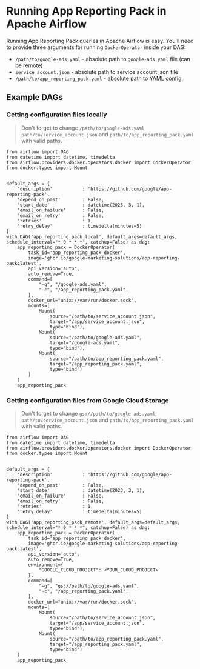 # Running App Reporting Pack in Apache Airflow


Running App Reporting Pack queries in Apache Airflow is easy.
You'll need to provide three arguments for running `DockerOperator` inside your DAG:

* `/path/to/google-ads.yaml` - absolute path to `google-ads.yaml` file (can be remote)
* `service_account.json` - absolute path to service account json file
* `/path/to/app_reporting_pack.yaml` - absolute path to YAML config.

## Example DAGs

### Getting configuration files locally

> Don't forget to change `/path/to/google-ads.yaml`, `path/to/service_account.json`
> and `path/to/app_reporting_pack.yaml` with valid paths.

```
from airflow import DAG
from datetime import datetime, timedelta
from airflow.providers.docker.operators.docker import DockerOperator
from docker.types import Mount


default_args = {
    'description'           : 'https://github.com/google/app-reporting-pack',
    'depend_on_past'        : False,
    'start_date'            : datetime(2023, 3, 1),
    'email_on_failure'      : False,
    'email_on_retry'        : False,
    'retries'               : 1,
    'retry_delay'           : timedelta(minutes=5)
}
with DAG('app_reporting_pack_local', default_args=default_args, schedule_interval="* 0 * * *", catchup=False) as dag:
    app_reporting_pack = DockerOperator(
        task_id='app_reporting_pack_docker',
        image='ghcr.io/google-marketing-solutions/app-reporting-pack:latest',
        api_version='auto',
        auto_remove=True,
        command=[
            "-g", "/google-ads.yaml",
            "-c", "/app_reporting_pack.yaml",
        ],
        docker_url="unix://var/run/docker.sock",
        mounts=[
            Mount(
                source="/path/to/service_account.json",
                target="/app/service_account.json",
                type="bind"),
            Mount(
                source="/path/to/google-ads.yaml",
                target="/google-ads.yaml",
                type="bind"),
            Mount(
                source="/path/to/app_reporting_pack.yaml",
                target="/app_reporting_pack.yaml",
                type="bind")
        ]
    )
    app_reporting_pack
```


### Getting configuration files from Google Cloud Storage

> Don't forget to change `gs://path/to/google-ads.yaml`, `path/to/service_account.json`
> and `path/to/app_reporting_pack.yaml` with valid paths.
```
from airflow import DAG
from datetime import datetime, timedelta
from airflow.providers.docker.operators.docker import DockerOperator
from docker.types import Mount


default_args = {
    'description'           : 'https://github.com/google/app-reporting-pack',
    'depend_on_past'        : False,
    'start_date'            : datetime(2023, 3, 1),
    'email_on_failure'      : False,
    'email_on_retry'        : False,
    'retries'               : 1,
    'retry_delay'           : timedelta(minutes=5)
}
with DAG('app_reporting_pack_remote', default_args=default_args, schedule_interval="* 0 * * *", catchup=False) as dag:
    app_reporting_pack = DockerOperator(
        task_id='app_reporting_pack_docker',
        image='ghcr.io/google-marketing-solutions/app-reporting-pack:latest',
        api_version='auto',
        auto_remove=True,
        environment={
            "GOOGLE_CLOUD_PROJECT": <YOUR_CLOUD_PROJECT>
        },
        command=[
            "-g", "gs://path/to/google-ads.yaml",
            "-c", "/app_reporting_pack.yaml",
        ],
        docker_url="unix://var/run/docker.sock",
        mounts=[
            Mount(
                source="/path/to/service_account.json",
                target="/app/service_account.json",
                type="bind"),
            Mount(
                source="/path/to/app_reporting_pack.yaml",
                target="/app_reporting_pack.yaml",
                type="bind")
    )
    app_reporting_pack
```

